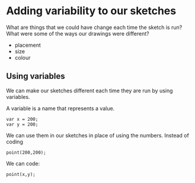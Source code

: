 # Adding variability to our sketches

What are things that we could have change each time the sketch is run? What were some of the ways our drawings were different?

- placement
- size
- colour

## Using variables

We can make our sketches different each time they are run by using variables.

A variable is a name that represents a value.

    var x = 200;
    var y = 200;

We can use them in our sketches in place of using the numbers. Instead of coding

    point(200,200);

We can code:

    point(x,y);
